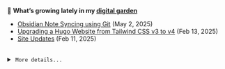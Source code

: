 🌱 **What’s growing lately in my [digital garden][website-url]**

<!-- BLOG-POST-LIST:START -->
- [Obsidian Note Syncing using Git](https://odhyp.com/writings/obsidian-and-git/) (May 2, 2025)
- [Upgrading a Hugo Website from Tailwind CSS v3 to v4](https://odhyp.com/writings/upgrading-a-hugo-website-from-tailwind-css-v3-to-v4/) (Feb 13, 2025)
- [Site Updates](https://odhyp.com/writings/site-updates/) (Feb 11, 2025)<!-- BLOG-POST-LIST:END -->

<br>

<details>
  <summary>&nbsp;<code>More details...</code></summary>
  <br>

📆 **This week in code**

<!--START_SECTION:waka-->

```bash
Total Time: 36 hrs 37 mins

HTML         19 hrs 29 mins  >>>>>>>>>>>>>------------   52.11 %
Python       6 hrs 4 mins    >>>>---------------------   16.25 %
CSS          4 hrs 56 mins   >>>----------------------   13.19 %
Markdown     3 hrs 38 mins   >>-----------------------   09.75 %
Other        46 mins         >------------------------   02.09 %
```

<!--END_SECTION:waka-->

![Profile Views][view-shield]
![Total Stars][stars-shield]
[![Comments][comments-shield]][comments-url]

<!-- LINKS & IMAGES -->
[website-url]: https://odhyp.com/writings
[view-shield]: https://komarev.com/ghpvc/?username=odhyp&color=00bba7&style=for-the-badge&abbreviated=true
[stars-shield]: https://img.shields.io/github/stars/odhyp?style=for-the-badge&label=total%20stars&color=00bba7
[comments-shield]: https://img.shields.io/github/discussions/odhyp/odhyp?style=for-the-badge&label=comments&color=00bba7
[comments-url]: https://github.com/odhyp/odhyp/discussions

</details>
